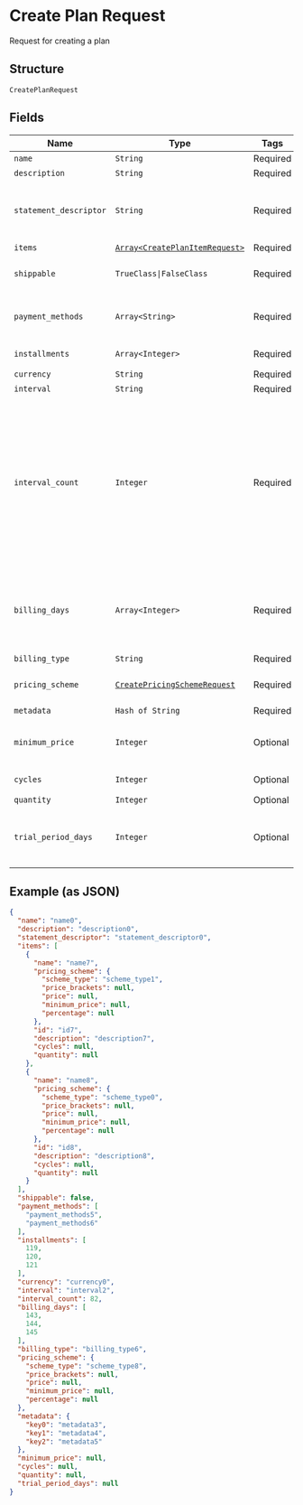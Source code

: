 
# Create Plan Request

Request for creating a plan

## Structure

`CreatePlanRequest`

## Fields

| Name | Type | Tags | Description |
|  --- | --- | --- | --- |
| `name` | `String` | Required | Plan's name |
| `description` | `String` | Required | Description |
| `statement_descriptor` | `String` | Required | Text that will be printed on the credit card's statement |
| `items` | [`Array<CreatePlanItemRequest>`](../../doc/models/create-plan-item-request.md) | Required | Plan items |
| `shippable` | `TrueClass\|FalseClass` | Required | Indicates if the plan is shippable |
| `payment_methods` | `Array<String>` | Required | Allowed payment methods for the plan |
| `installments` | `Array<Integer>` | Required | Number of installments |
| `currency` | `String` | Required | Currency |
| `interval` | `String` | Required | Interval |
| `interval_count` | `Integer` | Required | Interval counts between two charges. For instance, if the interval is 'month' and count is 2, the customer will be charged once every two months. |
| `billing_days` | `Array<Integer>` | Required | Allowed billings days for the subscription, in case the plan type is 'exact_day' |
| `billing_type` | `String` | Required | Billing type |
| `pricing_scheme` | [`CreatePricingSchemeRequest`](../../doc/models/create-pricing-scheme-request.md) | Required | Plan's pricing scheme |
| `metadata` | `Hash of String` | Required | Metadata |
| `minimum_price` | `Integer` | Optional | Minimum price that will be charged |
| `cycles` | `Integer` | Optional | Number of cycles |
| `quantity` | `Integer` | Optional | Quantity |
| `trial_period_days` | `Integer` | Optional | Trial period, where the customer will not be charged. |

## Example (as JSON)

```json
{
  "name": "name0",
  "description": "description0",
  "statement_descriptor": "statement_descriptor0",
  "items": [
    {
      "name": "name7",
      "pricing_scheme": {
        "scheme_type": "scheme_type1",
        "price_brackets": null,
        "price": null,
        "minimum_price": null,
        "percentage": null
      },
      "id": "id7",
      "description": "description7",
      "cycles": null,
      "quantity": null
    },
    {
      "name": "name8",
      "pricing_scheme": {
        "scheme_type": "scheme_type0",
        "price_brackets": null,
        "price": null,
        "minimum_price": null,
        "percentage": null
      },
      "id": "id8",
      "description": "description8",
      "cycles": null,
      "quantity": null
    }
  ],
  "shippable": false,
  "payment_methods": [
    "payment_methods5",
    "payment_methods6"
  ],
  "installments": [
    119,
    120,
    121
  ],
  "currency": "currency0",
  "interval": "interval2",
  "interval_count": 82,
  "billing_days": [
    143,
    144,
    145
  ],
  "billing_type": "billing_type6",
  "pricing_scheme": {
    "scheme_type": "scheme_type8",
    "price_brackets": null,
    "price": null,
    "minimum_price": null,
    "percentage": null
  },
  "metadata": {
    "key0": "metadata3",
    "key1": "metadata4",
    "key2": "metadata5"
  },
  "minimum_price": null,
  "cycles": null,
  "quantity": null,
  "trial_period_days": null
}
```

